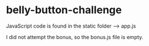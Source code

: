 # belly-button-challenge
JavaScript code is found in the static folder --> app.js

I did not attempt the bonus, so the bonus.js file is empty.